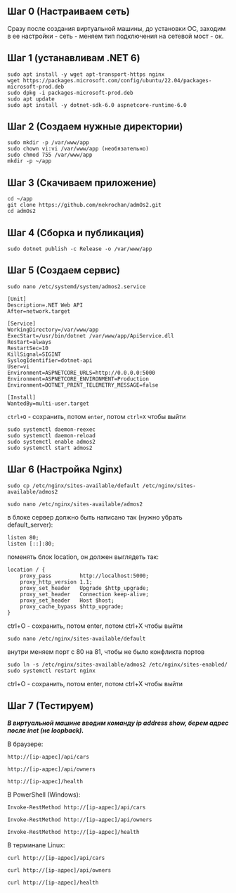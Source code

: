 ## Шаг 0 (Настраиваем сеть)

Сразу после создания виртуальной машины, до установки ОС, заходим в ее настройки - сеть - меняем тип подключения на сетевой мост - ок.

## Шаг 1 (устанавливам .NET 6)

```
sudo apt install -y wget apt-transport-https nginx
wget https://packages.microsoft.com/config/ubuntu/22.04/packages-microsoft-prod.deb
sudo dpkg -i packages-microsoft-prod.deb
sudo apt update
sudo apt install -y dotnet-sdk-6.0 aspnetcore-runtime-6.0
```

## Шаг 2 (Создаем нужные директории)


```
sudo mkdir -p /var/www/app
sudo chown vi:vi /var/www/app (необязательно)
sudo chmod 755 /var/www/app
mkdir -p ~/app
```

## Шаг 3 (Скачиваем приложение)

```
cd ~/app
git clone https://github.com/nekrochan/admOs2.git
cd admOs2
```

## Шаг 4 (Сборка и публикация)

```
sudo dotnet publish -c Release -o /var/www/app
```

## Шаг 5 (Создаем сервис)

```
sudo nano /etc/systemd/system/admos2.service
```

```
[Unit]
Description=.NET Web API
After=network.target

[Service]
WorkingDirectory=/var/www/app
ExecStart=/usr/bin/dotnet /var/www/app/ApiService.dll
Restart=always
RestartSec=10
KillSignal=SIGINT
SyslogIdentifier=dotnet-api
User=vi
Environment=ASPNETCORE_URLS=http://0.0.0.0:5000
Environment=ASPNETCORE_ENVIRONMENT=Production
Environment=DOTNET_PRINT_TELEMETRY_MESSAGE=false

[Install]
WantedBy=multi-user.target
```

```ctrl+O``` - сохранить, потом ```enter```, потом ```ctrl+X``` чтобы выйти

```
sudo systemctl daemon-reexec
sudo systemctl daemon-reload
sudo systemctl enable admos2
sudo systemctl start admos2
```

## Шаг 6 (Настройка Nginx)

```
sudo cp /etc/nginx/sites-available/default /etc/nginx/sites-available/admos2
```

```
sudo nano /etc/nginx/sites-available/admos2
```

в блоке сервер должно быть написано так (нужно убрать default_server):
```
listen 80;
listen [::]:80;
```

поменять блок location, он должен выглядеть так:
```
location / {
    proxy_pass         http://localhost:5000;
    proxy_http_version 1.1;
    proxy_set_header   Upgrade $http_upgrade;
    proxy_set_header   Connection keep-alive;
    proxy_set_header   Host $host;
    proxy_cache_bypass $http_upgrade;
}
```
ctrl+O - сохранить, потом enter, потом ctrl+X чтобы выйти

```
sudo nano /etc/nginx/sites-available/default
```

внутри меняем порт с 80 на 81, чтобы не было конфликта портов

```
sudo ln -s /etc/nginx/sites-available/admos2 /etc/nginx/sites-enabled/
sudo systemctl restart nginx
```
ctrl+O - сохранить, потом enter, потом ctrl+X чтобы выйти

## Шаг 7 (Тестируем)

***В виртуальной машине вводим команду ip address show, берем адрес после inet (не loopback).***

В браузере:

```
http://[ip-адрес]/api/cars
```

```
http://[ip-адрес]/api/owners
```

```
http://[ip-адрес]/health
```

В PowerShell (Windows):

```
Invoke-RestMethod http://[ip-адрес]/api/cars

Invoke-RestMethod http://[ip-адрес]/api/owners

Invoke-RestMethod http://[ip-адрес]/health
```

В терминале Linux:

```
curl http://[ip-адрес]/api/cars

curl http://[ip-адрес]/api/owners

curl http://[ip-адрес]/health
```

